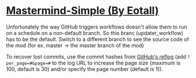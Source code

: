 # [Mastermind-Simple (By Eotall)](https://github.com/Eotall/Mastermind-Simple)

Unfortunately the way GitHub triggers workflows doesn't allow them to run on a schedule on a non-default branch. So this branc (updater_workflow) has to be the default. Switch to a different branch to see the source code of the mod (for ex. master -> the master branch of the mod)

To recover lost commits, use the commit hashes from [GitHub's reflog](https://api.github.com/repos/KtaneModules/Mastermind-Simple-Eotall/events) (add `?per_page=#&page=#` to the log URL to increase the page size (maximum is 100, default is 30) and/or specify the page number (default is 1)).
